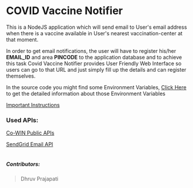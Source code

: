 # COVID Vaccine Notifier

This is a NodeJS application which will send email to User's email address when there is a vaccine available in User's nearest vaccination-center at that moment.

In order to get email notifications, the user will have to register his/her **EMAIL_ID** and area **PINCODE** to the application database and to achieve this task Covid Vaccine Notifier provides User Friendly Web Interface so users can go to that URL and just simply fill up the details and can register themselves.

In the source code you might find some Environment Variables,
[Click Here](/README.txt) to get the detailed information about those Environment Variables

[Important Instructions](/Instructions.txt)

### Used APIs:

[Co-WIN Public APIs](https://apisetu.gov.in/public/marketplace/api/cowin)

[SendGrid Email API](https://sendgrid.com/solutions/email-api/)
<br>
<br>

##### Contributors:

> Dhruv Prajapati
